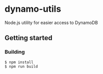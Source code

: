# dynamo-utils
Node.js utility for easier access to DynamoDB

## Getting started

### Building

```shell
$ npm install
$ npm run build
```
